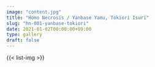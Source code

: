 ```yaml
---
image: "content.jpg"
title: "Homo Necrosis / Yanbase Yamu, Tokiori Isuri"
slug: "hn-001-yanbase-tokiori"
date: 2021-01-02T00:00:00+09:00
type: gallery
draft: false
---
```

{{< list-img >}}